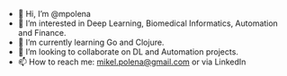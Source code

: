 - 👋 Hi, I’m @mpolena
- 👀 I’m interested in Deep Learning, Biomedical Informatics, Automation and Finance.
- 🌱 I’m currently learning Go and Clojure.
- 💞️ I’m looking to collaborate on DL and Automation projects.
- 📫 How to reach me: mikel.polena@gmail.com or via LinkedIn 

<!---
mpolena/mpolena is a ✨ special ✨ repository because its `README.md` (this file) appears on your GitHub profile.
You can click the Preview link to take a look at your changes.
--->
